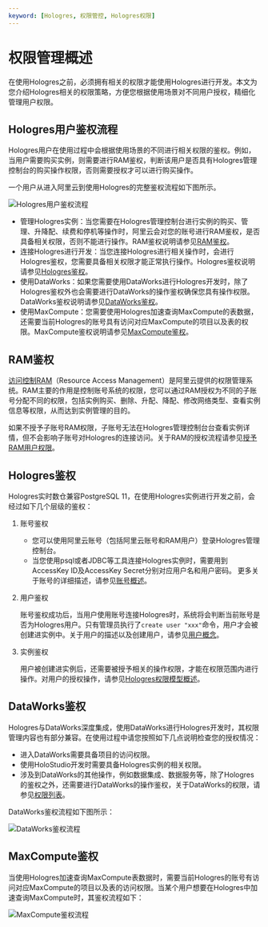 ```yaml
---
keyword: [Hologres, 权限管控, Hologres权限]
---
```


# 权限管理概述

在使用Hologres之前，必须拥有相关的权限才能使用Hologres进行开发。本文为您介绍Hologres相关的权限策略，方便您根据使用场景对不同用户授权，精细化管理用户权限。

## Hologres用户鉴权流程

Hologres用户在使用过程中会根据使用场景的不同进行相关权限的鉴权。例如，当用户需要购买实例，则需要进行RAM鉴权，判断该用户是否具有Hologres管理控制台的购买操作权限，否则需要授权才可以进行购买操作。

一个用户从进入阿里云到使用Hologres的完整鉴权流程如下图所示。

![Hologres用户鉴权流程](https://static-aliyun-doc.oss-accelerate.aliyuncs.com/assets/img/zh-CN/0501099061/p206160.png)

-   管理Hologres实例：当您需要在Hologres管理控制台进行实例的购买、管理、升降配、续费和停机等操作时，阿里云会对您的账号进行RAM鉴权，是否具备相关权限，否则不能进行操作。RAM鉴权说明请参见[RAM鉴权](#section_c2p_abb_3tm)。
-   连接Hologres进行开发：当您连接Hologres进行相关操作时，会进行Hologres鉴权，您需要具备相关权限才能正常执行操作。Hologres鉴权说明请参见[Hologres鉴权](#section_eih_623_kcf)。
-   使用DataWorks：如果您需要使用DataWorks进行Hologres开发时，除了Hologres鉴权外也会需要进行DataWorks的操作鉴权确保您具有操作权限。DataWorks鉴权说明请参见[DataWorks鉴权](#section_gjl_9jf_cah)。
-   使用MaxCompute：您需要使用Hologres加速查询MaxCompute的表数据，还需要当前Hologres的账号具有访问对应MaxCompute的项目以及表的权限。MaxCompute鉴权说明请参见[MaxCompute鉴权](#section_nuh_p8c_foh)。

## RAM鉴权

[访问控制RAM](https://ram.console.aliyun.com/permissions)（Resource Access Management）是阿里云提供的权限管理系统。RAM主要的作用是控制账号系统的权限，您可以通过RAM授权为不同的子账号分配不同的权限，包括实例购买、删除、升配、降配、修改网络类型、查看实例信息等权限，从而达到实例管理的目的。

如果不授予子账号RAM权限，子账号无法在Hologres管理控制台台查看实例详情，但不会影响子账号对Hologres的连接访问。关于RAM的授权流程请参见[授予RAM用户权限](/cn.zh-CN/账号与权限管理/授予RAM用户权限.md)。

## Hologres鉴权

Hologres实时数仓兼容PostgreSQL 11，在使用Hologres实例进行开发之前，会经过如下几个层级的鉴权：

1.  账号鉴权

    -   您可以使用阿里云账号（包括阿里云账号和RAM用户）登录Hologres管理控制台。
    -   当您使用psql或者JDBC等工具连接Hologres实例时，需要用到AccessKey ID及AccessKey Secret分别对应用户名和用户密码。
    更多关于账号的详细描述，请参见[账号概述](/cn.zh-CN/账号与权限管理/账号概述.md)。

2.  用户鉴权

    账号鉴权成功后，当用户使用账号连接Hologres时，系统将会判断当前账号是否为Hologres用户。只有管理员执行了`create user "xxx"`命令，用户才会被创建进实例中。关于用户的描述以及创建用户，请参见[用户概念](/cn.zh-CN/账号与权限管理/Hologres权限模型/Hologres权限模型概述.md)。

3.  实例鉴权

    用户被创建进实例后，还需要被授予相关的操作权限，才能在权限范围内进行操作。对用户的授权操作，请参见[Hologres权限模型概述](/cn.zh-CN/账号与权限管理/Hologres权限模型/Hologres权限模型概述.md)。


## DataWorks鉴权

Hologres与DataWorks深度集成，使用DataWorks进行Hologres开发时，其权限管理内容也有部分兼容。在使用过程中请您按照如下几点说明检查您的授权情况：

-   进入DataWorks需要具备项目的访问权限。
-   使用HoloStudio开发时需要具备Hologres实例的相关权限。
-   涉及到DataWorks的其他操作，例如数据集成、数据服务等，除了Hologres的鉴权之外，还需要进行DataWorks的操作鉴权，关于DataWorks的权限，请参见[权限列表]()。

DataWorks鉴权流程如下图所示：

![DataWorks鉴权流程](https://static-aliyun-doc.oss-accelerate.aliyuncs.com/assets/img/zh-CN/8516219061/p206199.png)

## MaxCompute鉴权

当使用Hologres加速查询MaxCompute表数据时，需要当前Hologres的账号有访问对应MaxCompute的项目以及表的访问权限。当某个用户想要在Hologres中加速查询MaxCompute时，其鉴权流程如下：

![MaxCompute鉴权流程](https://static-aliyun-doc.oss-accelerate.aliyuncs.com/assets/img/zh-CN/0501099061/p206627.png)

